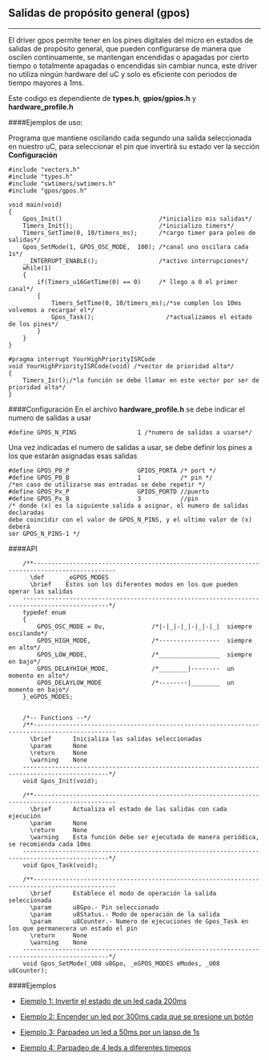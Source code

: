 Salidas de propósito general (gpos)
----------------------------------
---------

El driver gpos permite tener en los pines digitales del micro en estados de salidas de propósito general, que pueden configurarse de manera que oscilen continuamente, se mantengan encendidas o apagadas por cierto tiempo o totalmente apagadas o encendidas sin cambiar nunca, este driver no utiliza ningún hardware del uC y solo es eficiente con periodos de tiempo mayores a 1ms.

Este codigo es dependiente de **types.h**, **gpios/gpios.h** y **hardware_profile.h**

####Ejemplos de uso:

Programa que mantiene oscilando cada segundo una salida seleccionada en nuestro uC, para seleccionar el pin que invertirá su estado ver la sección **Configuración**

```
#include "vectors.h"
#include "types.h"
#include "swtimers/swtimers.h"
#include "gpos/gpos.h"

void main(void)
{
	Gpos_Init()  						  /*inicializo mis salidas*/
	Timers_Init(); 						  /*inicializo timers*/
	Timers_SetTime(0, 10/timers_ms); 	  /*cargo timer para poleo de salidas*/
	Gpos_SetMode(1, GPOS_OSC_MODE,  100); /*canal uno oscilara cada 1s*/
	__INTERRUPT_ENABLE(); 				  /*activo interrupciones*/
	while(1)
	{
   		if(Timers_u16GetTime(0) == 0)	  /* llego a 0 el primer canal*/
   		{
        	Timers_SetTime(0, 10/timers_ms);/*se cumplen los 10ms volvemos a recargar el*/
        	Gpos_Task();            		/*actualizamos el estado de los pines*/
		}
   	}
}

#pragma interrupt YourHighPriorityISRCode
void YourHighPriorityISRCode(void) /*vector de prioridad alta*/
{
    Timers_Isr();/*la función se debe llamar en este vector por ser de prioridad alta*/
}
```

####Configuración
En el archivo **hardware_profile.h** se debe indicar el numero de salidas a usar

```
#define GPOS_N_PINS					1 /*numero de salidas a usarse*/
```

Una vez indicadas el numero de salidas a usar, se debe definir los pines a los que estarán asignadas esas salidas

```
#define GPOS_P0_P					GPIOS_PORTA /* port */
#define GPOS_P0_B                  	1           /* pin */
/*en caso de utilizarse mas entradas se debe repetir */ 
#define GPOS_Px_P            	    GPIOS_PORTD //puerto
#define GPOS_Px_B               	3			//pin
/* donde (x) es la siguiente salida a asignar, el numero de salidas declaradas 
debe coincidir con el valor de GPOS_N_PINS, y el ultimo valor de (x) deberá 
ser GPOS_N_PINS-1 */
``` 

####API
```
	/**---------------------------------------------------------------------------------------------
      \def      _eGPOS_MODES
      \brief    Estos son los diferentes modos en los que pueden operar las salidas
    ----------------------------------------------------------------------------------------------*/
    typedef enum
    {
        GPOS_OSC_MODE = 0u,             /*|-|_|-|_|-|_|-|_|  siempre oscilando*/
        GPOS_HIGH_MODE,                 /*-----------------  siempre en alto*/
        GPOS_LOW_MODE,                  /*_________________  siempre en bajo*/
        GPOS_DELAYHIGH_MODE,            /*________|--------  un momento en alto*/
        GPOS_DELAYLOW_MODE              /*--------|________  un momento en bajo*/
    }_eGPOS_MODES;
    
    
    /*-- Functions --*/
    /**---------------------------------------------------------------------------------------------
      \brief      Inicializa las salidas seleccionadas
      \param	  None
      \return     None
      \warning	  None
    ----------------------------------------------------------------------------------------------*/
    void Gpos_Init(void);

    /**---------------------------------------------------------------------------------------------
      \brief      Actualiza el estado de las salidas con cada ejecución
      \param	  None
      \return     None
      \warning	  Esta función debe ser ejecutada de manera periódica, se recomienda cada 10ms
    ----------------------------------------------------------------------------------------------*/
    void Gpos_Task(void);

    /**---------------------------------------------------------------------------------------------
      \brief      Establece el modo de operación la salida seleccionada 
      \param	  u8Gpo.- Pin seleccionado
      \param	  u8Status.- Modo de operación de la salida
      \param	  u8Counter.- Numero de ejecuciones de Gpos_Task en los que permanecera un estado el pin
      \return     None
      \warning	  None
    ----------------------------------------------------------------------------------------------*/
    void Gpos_SetMode(_U08 u8Gpo, _eGPOS_MODES eModes, _U08 u8Counter);
```
####Ejemplos 


- [Ejemplo 1: Invertir el estado de un led cada 200ms][1]
- [Ejemplo 2: Encender un led por 300ms cada que se presione un botón][2]
- [Ejemplo 3: Parpadeo un led a 50ms por un lapso de 1s][3]
- [Ejemplo 4: Parpadeo de 4 leds a diferentes timepos][4]


  [1]: https://github.com/Hotboards/Examples/blob/master/Microchip/gpos1.X/main.c
  [2]: https://github.com/Hotboards/Examples/blob/master/Microchip/gpos2.X/main.c
  [3]: https://github.com/Hotboards/Examples/blob/master/Microchip/gpos3.X/main.c
  [4]: https://github.com/Hotboards/Examples/blob/master/Microchip/gpos4.X/main.c
 